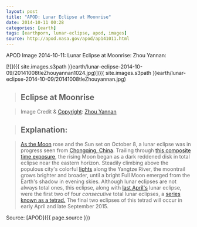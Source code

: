 ```yaml
---
layout: post
title: "APOD: Lunar Eclipse at Moonrise"
date: 2014-10-11 00:28
categories: [earth]
tags: [earthporn, lunar-eclipse, apod, images]
source: http://apod.nasa.gov/apod/ap141011.html
---
```

APOD Image 2014-10-11: Lunar Eclipse at Moonrise: Zhou Yannan:

[![]({{ site.images.s3path }}earth/lunar-eclipse-2014-10-09/20141008tleZhouyannan1024.jpg)]({{ site.images.s3path }}earth/lunar-eclipse-2014-10-09/20141008tleZhouyannan.jpg)

> ## Eclipse at Moonrise

> Image Credit & [Copyright](http://apod.nasa.gov/apod/lib/about_apod.html#srapply): [Zhou Yannan](https://www.flickr.com/photos/zhouyannan)

> ## Explanation:

> [As the Moon](http://apod.nasa.gov/apod/ap141009.html)
rose and the Sun set on October 8, a lunar eclipse was in progress seen
from [Chongqing, China](http://apod.nasa.gov/apod/ap090724.html).
Trailing through [this composite time exposure](https://www.flickr.com/photos/zhouyannan/15480280245/), the
rising Moon began as a dark reddened disk in total eclipse near the
eastern horizon. Steadily climbing above the populous city's colorful
[lights](http://apod.nasa.gov/apod/ap130411.html) along the Yangtze
River, the moontrail grows brighter and broader, until a bright Full
Moon emerged from the Earth's shadow in evening skies. Although lunar
eclipses are not always total ones, this eclipse, along with [last
April's](http://apod.nasa.gov/apod/ap140428.html) lunar eclipse, were
the first two of four *consecutive* total lunar eclipses, a [series
known as a tetrad.](http://www.youtube.com/watch?v=5gzgSuJM5O8) The
final two eclipses of this tetrad will occur in early April and late
September 2015.


Source: [APOD]({{ page.source }})
